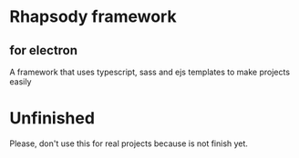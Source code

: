 # Rhapsody framework
## for electron
A framework that uses typescript, sass and ejs templates to make projects easily

# Unfinished
Please, don't use this for real projects because is not finish yet.